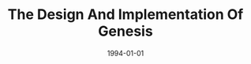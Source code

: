 ---
title: "The Design And Implementation Of Genesis"
date: 1994-01-01
venue: ""
paperurl: https://doi.org/10.1002/spe.4380240305
authors: "Deborah Whitfield and Mary Lou Soffa"
awards: ""
---